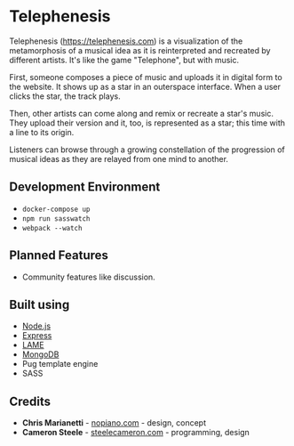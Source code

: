 # Telephenesis
Telephenesis (https://telephenesis.com) is a visualization of the metamorphosis of a musical idea as it is reinterpreted and recreated by different artists. It's like the game "Telephone", but with music.

First, someone composes a piece of music and uploads it in digital form to the website. It shows up as a star in an outerspace interface. When a user clicks the star, the track plays.

Then, other artists can come along and remix or recreate a star's music. They upload their version and it, too, is represented as a star; this time with a line to its origin.

Listeners can browse through a growing constellation of the progression of musical ideas as they are relayed from one mind to another.

## Development Environment
- `docker-compose up`
- `npm run sasswatch`
- `webpack --watch`

## Planned Features
- Community features like discussion.

## Built using
- [Node.js](https://nodejs.org/en/)
- [Express](https://expressjs.com/)
- [LAME](https://lame.buanzo.org/)
- [MongoDB](https://www.mongodb.com/)
- Pug template engine
- SASS

## Credits
- **Chris Marianetti** - [nopiano.com](http://nopiano.com) - design, concept
- **Cameron Steele** - [steelecameron.com](https://steelecameron.com) - programming, design
